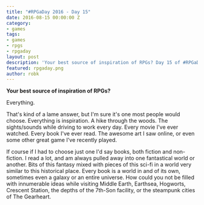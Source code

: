 ```yaml
---
title: "#RPGaDay 2016 - Day 15"
date: 2016-08-15 00:00:00 Z
category:
- games
tags:
- games
- rpgs
- rpgaday
layout: post
description: 'Your best source of inspiration of RPGs? Day 15 of #RPGaDay.'
featured: rpgaday.png
author: robk
---
```


**Your best source of inspiration of RPGs?**

Everything.

That's kind of a lame answer, but I'm sure it's one most people would choose. Everything is inspiration. A hike through the woods. The sights/sounds while driving to work every day. Every movie I've ever watched. Every book I've ever read. The awesome art I saw online, or even some other great game I've recently played.

If course if I had to choose just one I'd say books, both fiction and non-fiction. I read a lot, and am always pulled away into one fantastical world or another. Bits of this fantasy mixed with pieces of this sci-fi in a world very similar to this historical place. Every book is a world in and of its own, sometimes even a galaxy or an entire universe. How could you not be filled with innumerable ideas while visiting Middle Earth, Earthsea, Hogworts, Crescent Station, the depths of the 7th-Son facility, or the steampunk cities of The Gearheart.
